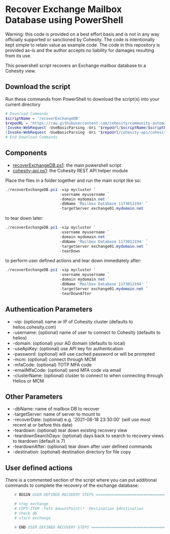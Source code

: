 # Recover Exchange Mailbox Database using PowerShell

Warning: this code is provided on a best effort basis and is not in any way officially supported or sanctioned by Cohesity. The code is intentionally kept simple to retain value as example code. The code in this repository is provided as-is and the author accepts no liability for damages resulting from its use.

This powershell script recovers an Exchange mailbox database to a Cohesity view.

## Download the script

Run these commands from PowerShell to download the script(s) into your current directory

```powershell
# Download Commands
$scriptName = 'recoverExchangeDB'
$repoURL = 'https://raw.githubusercontent.com/cohesity/community-automation-samples/main/powershell'
(Invoke-WebRequest -UseBasicParsing -Uri "$repoUrl/$scriptName/$scriptName.ps1").content | Out-File "$scriptName.ps1"; (Get-Content "$scriptName.ps1") | Set-Content "$scriptName.ps1"
(Invoke-WebRequest -UseBasicParsing -Uri "$repoUrl/cohesity-api/cohesity-api.ps1").content | Out-File cohesity-api.ps1; (Get-Content cohesity-api.ps1) | Set-Content cohesity-api.ps1
# End Download Commands
```

## Components

* [recoverExchangeDB.ps1](https://raw.githubusercontent.com/cohesity/community-automation-samples/main/powershell/recoverExchangeDB/recoverExchangeDB.ps1): the main powershell script
* [cohesity-api.ps1](https://raw.githubusercontent.com/cohesity/community-automation-samples/main/powershell/cohesity-api/cohesity-api.ps1): the Cohesity REST API helper module

Place the files in a folder together and run the main script like so:

```powershell
./recoverExchangeDB.ps1 -vip mycluster `
                        -username myusername `
                        -domain mydomain.net ` 
                        -dbName 'Mailbox Database 1173012194' `
                        -targetServer exchange01.mydomain.net
```

to tear down later:

```powershell
./recoverExchangeDB.ps1 -vip mycluster `
                        -username myusername `
                        -domain mydomain.net ` 
                        -dbName 'Mailbox Database 1173012194' `
                        -targetServer exchange01.mydomain.net `
                        -tearDown
```

to perform user defined actions and tear down immediately after:

```powershell
./recoverExchangeDB.ps1 -vip mycluster `
                        -username myusername `
                        -domain mydomain.net ` 
                        -dbName 'Mailbox Database 1173012194' `
                        -targetServer exchange01.mydomain.net `
                        -tearDownAfter
```

## Authentication Parameters

* -vip: (optional) name or IP of Cohesity cluster (defaults to helios.cohesity.com)
* -username: (optional) name of user to connect to Cohesity (defaults to helios)
* -domain: (optional) your AD domain (defaults to local)
* -useApiKey: (optional) use API key for authentication
* -password: (optional) will use cached password or will be prompted
* -mcm: (optional) connect through MCM
* -mfaCode: (optional) TOTP MFA code
* -emailMfaCode: (optional) send MFA code via email
* -clusterName: (optional) cluster to connect to when connecting through Helios or MCM

## Other Parameters

* -dbName: name of mailbox DB to recover
* -targetServer: name of server to mount to
* -recoverDate: (optional) e.g. '2021-08-18 23:30:00' (will use most recent at or before this date)
* -teardown: (optional) tear down existing recovery view
* -teardownSearchDays: (optional) days back to search to recovery views to teardown (default is 7)
* -teardownAfter: (optional) tear down after user defined commands
* -destination: (optional) destination directory for file copy

## User defined actions

There is a commented section of the script where you can put additional commands to complete the recovery of the exchange database:

```powershell
    # BEGIN USER DEFINED RECOVERY STEPS =================================

    # stop exchange
    # COPY-ITEM -Path $mountPoint\* -Destination $destination
    # check db
    # start exchange

    # END USER DEFINED RECOVERY STEPS ===================================
```
